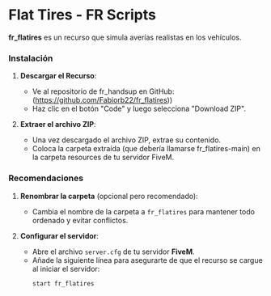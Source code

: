 # Flat Tires - FR Scripts

**fr_flatires** es un recurso que simula averías realistas en los vehículos.

### Instalación

1. **Descargar el Recurso**:
   - Ve al repositorio de fr_handsup en GitHub: (https://github.com/Fabiorb22/fr_flatires))
   - Haz clic en el botón "Code" y luego selecciona "Download ZIP".

2. **Extraer el archivo ZIP**:
   - Una vez descargado el archivo ZIP, extrae su contenido.
   - Coloca la carpeta extraída (que debería llamarse fr_flatires-main) en la carpeta resources de tu servidor FiveM.

### Recomendaciones

1. **Renombrar la carpeta** (opcional pero recomendado):
   - Cambia el nombre de la carpeta a `fr_flatires` para mantener todo ordenado y evitar conflictos.

2. **Configurar el servidor**:
   - Abre el archivo `server.cfg` de tu servidor **FiveM**.
   - Añade la siguiente línea para asegurarte de que el recurso se cargue al iniciar el servidor:
     ```bash
     start fr_flatires
     ```
